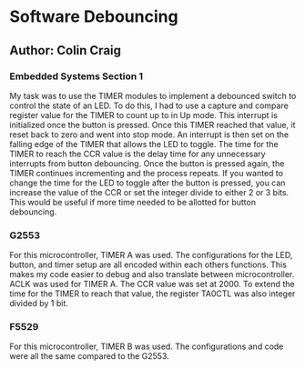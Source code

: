 # Software Debouncing
## Author: Colin Craig 
### Embedded Systems Section 1

My task was to use the TIMER modules to implement a debounced switch to control the state of an LED. To do this, I had to use a capture and compare register value for the TIMER to count up to in Up mode. This interrupt is initialized once the button is pressed. Once this TIMER reached that value, it reset back to zero and went into stop mode. An interrupt is then set on the falling edge of the TIMER that allows the LED to toggle. The time for the TIMER to reach the CCR value is the delay time for any unnecessary interrupts from button debouncing. Once the button is pressed again, the TIMER continues incrementing and the process repeats. If you wanted to change the time for the LED to toggle after the button is pressed, you can increase the value of the CCR or set the integer divide to either 2 or 3 bits. This would be useful if more time needed to be allotted for button debouncing. 
### G2553 
For this microcontroller, TIMER A was used. The configurations for the LED, button, and timer setup are all encoded within each others functions. This makes my code easier to debug and also translate between microcontroller. ACLK was used for TIMER A. The CCR value was set at 2000. To extend the time for the TIMER to reach that value, the register TA0CTL was also integer divided by 1 bit. 
### F5529 
For this microcontroller, TIMER B was used. The configurations and code were all the same compared to the G2553. 
